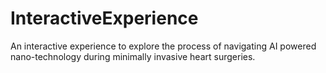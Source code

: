# InteractiveExperience
An interactive experience to explore the process of navigating AI powered nano-technology during minimally invasive heart surgeries.
